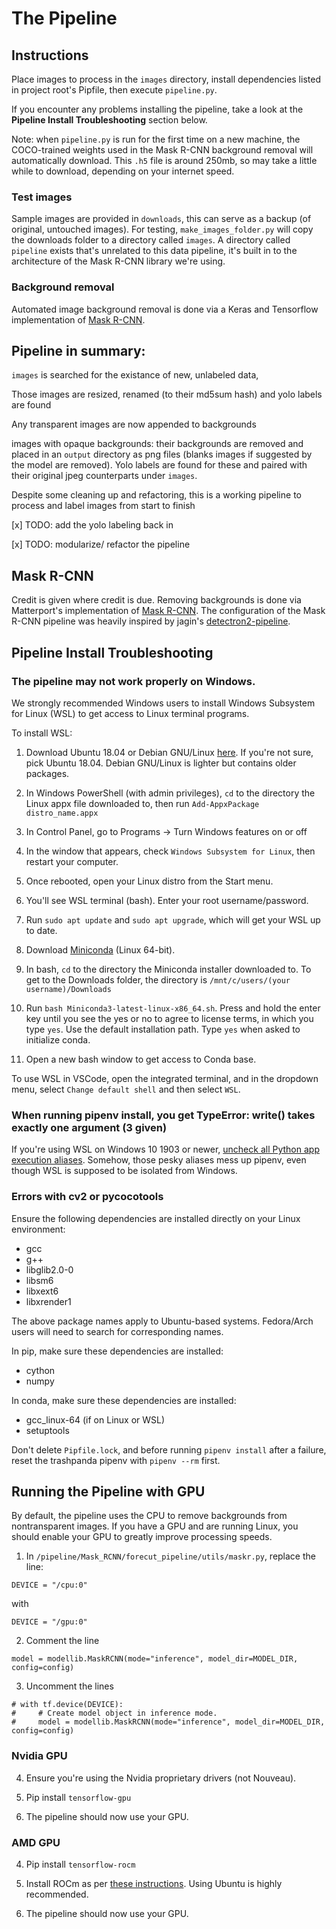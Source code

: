 # The Pipeline

## Instructions

Place images to process in the `images` directory, install dependencies listed in project root's Pipfile, then execute `pipeline.py`.

If you encounter any problems installing the pipeline, take a look at the **Pipeline Install Troubleshooting** section below.

Note: when `pipeline.py` is run for the first time on a new machine, the COCO-trained weights used in the Mask R-CNN background removal will automatically download. This `.h5` file is around 250mb, so may take a little while to download, depending on your internet speed.

### Test images

Sample images are provided in `downloads`, this can serve as a backup (of original, untouched images). For testing, `make_images_folder.py` will copy the downloads folder to a directory called `images`. A directory called `pipeline` exists that's unrelated to this data pipeline, it's built in to the architecture of the Mask R-CNN library we're using.

### Background removal

Automated image background removal is done via a Keras and Tensorflow implementation of [Mask R-CNN](https://github.com/matterport/Mask_RCNN/).

## Pipeline in summary:

`images` is searched for the existance of new, unlabeled data,

Those images are resized, renamed (to their md5sum hash) and yolo labels are found

Any transparent images are now appended to backgrounds

images with opaque backgrounds: their backgrounds are removed and placed in an `output` directory as png files (blanks images if suggested by the model are removed). Yolo labels are found for these and paired with their original jpeg counterparts under `images`.

Despite some cleaning up and refactoring, this is a working pipeline to process and label images from start to finish

[x] TODO: add the yolo labeling back in

[x] TODO: modularize/ refactor the pipeline


## Mask R-CNN

Credit is given where credit is due. Removing backgrounds is done via Matterport's implementation of [Mask R-CNN](https://github.com/matterport/Mask_RCNN/). The configuration of the Mask R-CNN pipeline was heavily inspired by jagin's [detectron2-pipeline](https://github.com/jagin/detectron2-pipeline).

## Pipeline Install Troubleshooting

### The pipeline may not work properly on Windows.
We strongly recommended Windows users to install Windows Subsystem for Linux (WSL) to get access to Linux terminal programs.

To install WSL:

1. Download Ubuntu 18.04 or Debian GNU/Linux [here](https://docs.microsoft.com/en-us/windows/wsl/install-manual). If you're not sure, pick Ubuntu 18.04. Debian GNU/Linux is lighter but contains older packages.

2. In Windows PowerShell (with admin privileges), `cd` to the directory the Linux appx file downloaded to, then run `Add-AppxPackage distro_name.appx`

3. In Control Panel, go to Programs -> Turn Windows features on or off

4. In the window that appears, check `Windows Subsystem for Linux`, then restart your computer.

5. Once rebooted, open your Linux distro from the Start menu.

6. You'll see WSL terminal (bash). Enter your root username/password.

7. Run `sudo apt update` and `sudo apt upgrade`, which will get your WSL up to date.

8. Download [Miniconda](https://docs.conda.io/en/latest/miniconda.html) (Linux 64-bit).

9. In bash, `cd` to the directory the Miniconda installer downloaded to. To get to the Downloads folder, the directory is `/mnt/c/users/(your username)/Downloads`

10. Run `bash Miniconda3-latest-linux-x86_64.sh`. Press and hold the enter key until you see the yes or no to agree to license terms, in which you type `yes`. Use the default installation path. Type `yes` when asked to initialize conda.

11. Open a new bash window to get access to Conda base.

To use WSL in VSCode, open the integrated terminal, and in the dropdown menu, select `Change default shell` and then select `WSL`.

### When running pipenv install, you get TypeError: write() takes exactly one argument (3 given)

If you're using WSL on Windows 10 1903 or newer, [uncheck all Python app execution aliases](https://superuser.com/questions/1437590/typing-python-on-windows-10-version-1903-command-prompt-opens-microsoft-stor). Somehow, those pesky aliases mess up pipenv, even though WSL is supposed to be isolated from Windows.

### Errors with cv2 or pycocotools

Ensure the following dependencies are installed directly on your Linux environment:

* gcc
* g++
* libglib2.0-0
* libsm6
* libxext6
* libxrender1

The above package names apply to Ubuntu-based systems. Fedora/Arch users will need to search for corresponding names.

In pip, make sure these dependencies are installed:

* cython
* numpy

In conda, make sure these dependencies are installed:

* gcc_linux-64 (if on Linux or WSL)
* setuptools

Don't delete `Pipfile.lock`, and before running `pipenv install` after a failure, reset the trashpanda pipenv with `pipenv --rm` first.

## Running the Pipeline with GPU

By default, the pipeline uses the CPU to remove backgrounds from nontransparent images. If you have a GPU and are running Linux, you should enable your GPU to greatly improve processing speeds.

1. In `/pipeline/Mask_RCNN/forecut_pipeline/utils/maskr.py`, replace the line:
```
DEVICE = "/cpu:0"
```
with
```
DEVICE = "/gpu:0"
```

2. Comment the line
```
model = modellib.MaskRCNN(mode="inference", model_dir=MODEL_DIR, config=config)
```

3. Uncomment the lines
```
# with tf.device(DEVICE):
#     # Create model object in inference mode.
#     model = modellib.MaskRCNN(mode="inference", model_dir=MODEL_DIR, config=config)
```
### Nvidia GPU

4. Ensure you're using the Nvidia proprietary drivers (not Nouveau).

5. Pip install `tensorflow-gpu`

6. The pipeline should now use your GPU.

### AMD GPU

4. Pip install `tensorflow-rocm`

5. Install ROCm as per [these instructions](https://github.com/RadeonOpenCompute/ROCm). Using Ubuntu is highly recommended.

6. The pipeline should now use your GPU.